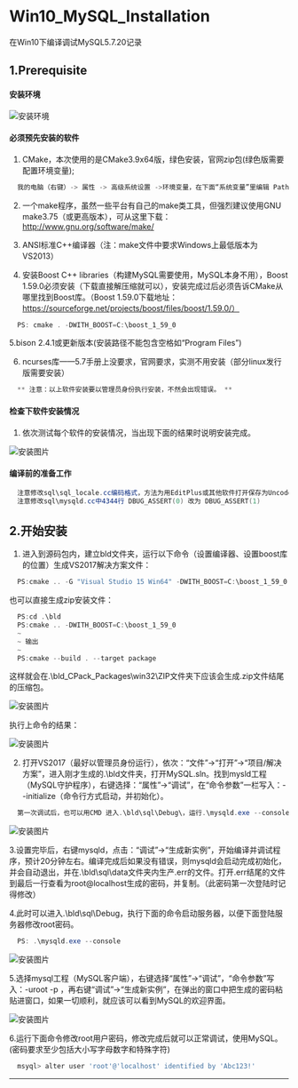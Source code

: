 # Win10_MySQL_Installation

在Win10下编译调试MySQL5.7.20记录

## 1.Prerequisite
#### 安装环境

![安装环境](https://github.com/inCeit/Win10_MySQL_Installation/blob/master/pictures/clipboard.png)

#### 必须预先安装的软件


1. CMake，本次使用的是CMake3.9x64版，绿色安装，官网zip包(绿色版需要配置环境变量);

```PowerShell
  我的电脑（右键）-> 属性 -> 高级系统设置 ->环境变量，在下面“系统变量”里编辑 Path的值，增加CMake解压的路径。
```

2. 一个make程序，虽然一些平台有自己的make类工具，但强烈建议使用GNU make3.75（或更高版本），可从这里下载：http://www.gnu.org/software/make/

3. ANSI标准C++编译器（注：make文件中要求Windows上最低版本为VS2013）

4. 安装Boost C++ libraries（构建MySQL需要使用，MySQL本身不用），Boost 1.59.0必须安装（下载直接解压缩就可以），安装完成过后必须告诉CMake从哪里找到Boost库。（Boost 1.59.0下载地址：https://sourceforge.net/projects/boost/files/boost/1.59.0/）

```PowerShell
  PS: cmake . -DWITH_BOOST=C:\boost_1_59_0
```
5.bison 2.4.1或更新版本(安装路径不能包含空格如“Program Files”)

6. ncurses库——5.7手册上没要求，官网要求，实测不用安装（部分linux发行版需要安装）

```PowerShell
  ** 注意：以上软件安装要以管理员身份执行安装，不然会出现错误。 **
```

#### 检查下软件安装情况


1. 依次测试每个软件的安装情况，当出现下面的结果时说明安装完成。

![安装图片](https://github.com/inCeit/Win10_MySQL_Installation/blob/master/pictures/%E5%BE%AE%E4%BF%A1%E6%88%AA%E5%9B%BE_20171020150907.png)


#### 编译前的准备工作

```PowerShell
  注意修改sql\sql_locale.cc编码格式，方法为用EditPlus或其他软件打开保存为Uncode编码，不然编译可能不通过。
  注意修改sql\mysqld.cc中4344行 DBUG_ASSERT(0) 改为 DBUG_ASSERT(1)
```

## 2.开始安装

1. 进入到源码包内，建立bld文件夹，运行以下命令（设置编译器、设置boost库的位置）生成VS2017解决方案文件：

```PowerShell
  PS:cmake .. -G "Visual Studio 15 Win64" -DWITH_BOOST=C:\boost_1_59_0
```

也可以直接生成zip安装文件：

```PowerShell
  PS:cd .\bld
  PS:cmake .. -DWITH_BOOST=C:\boost_1_59_0
  ~
  ~ 输出
  ~
  PS:cmake --build . --target package
```
这样就会在.\bld\_CPack_Packages\win32\ZIP文件夹下应该会生成.zip文件结尾的压缩包。

![安装图片](https://github.com/inCeit/Win10_MySQL_Installation/blob/master/pictures/%E5%BE%AE%E4%BF%A1%E6%88%AA%E5%9B%BE_20171020151049.png)

执行上命令的结果：

![安装图片](https://github.com/inCeit/Win10_MySQL_Installation/blob/master/pictures/%E5%BE%AE%E4%BF%A1%E6%88%AA%E5%9B%BE_20171020151348.png)

2. 打开VS2017（最好以管理员身份运行），依次：“文件”->“打开”->“项目/解决方案”，进入刚才生成的.\bld文件夹，打开MySQL.sln。找到mysld工程（MySQL守护程序），右键选择：“属性”->“调试”，在“命令参数”一栏写入：--initialize（命令行方式启动，并初始化）。

```PowerShell
  第一次调试后，也可以用CMD 进入.\bld\sql\Debug\，运行.\mysqld.exe --console直接启动MySQL服务器。
```

![安装图片](https://github.com/inCeit/Win10_MySQL_Installation/blob/master/pictures/initialize.png)

3.设置完毕后，右键mysqld，点击：“调试”->“生成新实例”，开始编译并调试程序，预计20分钟左右。编译完成后如果没有错误，则mysqld会启动完成初始化，并会自动退出，并在.\bld\sql\data文件夹内生产.err的文件。打开.err结尾的文件到最后一行查看为root@localhost生成的密码，并复制。（此密码第一次登陆时记得修改）

4.此时可以进入.\bld\sql\Debug，执行下面的命令启动服务器，以便下面登陆服务器修改root密码。

```PowerShell
  PS: .\mysqld.exe --console
```

![安装图片](https://github.com/inCeit/Win10_MySQL_Installation/blob/master/pictures/%E5%BE%AE%E4%BF%A1%E6%88%AA%E5%9B%BE_20171020153850.png)

5.选择mysql工程（MySQL客户端），右键选择“属性”->“调试”，“命令参数”写入：-uroot -p ，再右键“调试”->“生成新实例”，在弹出的窗口中把生成的密码粘贴进窗口，如果一切顺利，就应该可以看到MySQL的欢迎界面。

![安装图片](https://github.com/inCeit/Win10_MySQL_Installation/blob/master/pictures/QQ%E6%88%AA%E5%9B%BE20171020211238.png)

6.运行下面命令修改root用户密码，修改完成后就可以正常调试，使用MySQL。(密码要求至少包括大小写字母数字和特殊字符)

```PowerShell
  msyql> alter user 'root'@'localhost' identified by 'Abc123!'
```

***
